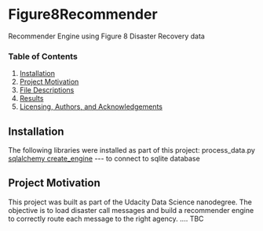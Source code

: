 # Figure8Recommender
Recommender Engine using Figure 8 Disaster Recovery data

### Table of Contents

1. [Installation](#installation)
2. [Project Motivation](#motivation)
3. [File Descriptions](#files)
4. [Results](#results)
5. [Licensing, Authors, and Acknowledgements](#licensing)

## Installation <a name="installation"></a>

The following libraries were installed as part of this project:
    process_data.py
        [sqlalchemy create_engine](https://docs.sqlalchemy.org/en/14/core/engines.html) --- to connect to sqlite database 
        
        
        
## Project Motivation <a name="motivation"></a>
  This project was built as part of the Udacity Data Science nanodegree.
  The objective is to load disaster call messages and build a recommender engine to correctly route each message to the right agency.
  ....
  TBC
